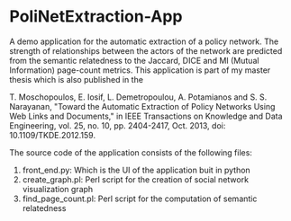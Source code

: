 # PoliNetExtraction-App
A demo application for the automatic extraction of a policy network. The strength of relationships between the actors of the network are predicted from the semantic relatedness to the Jaccard, DICE and MI (Mutual Information) page-count metrics. This application is part of my master thesis which is also published in the 

T. Moschopoulos, E. Iosif, L. Demetropoulou, A. Potamianos and S. S. Narayanan, "Toward the Automatic Extraction of Policy Networks Using Web Links and Documents," in IEEE Transactions on Knowledge and Data Engineering, vol. 25, no. 10, pp. 2404-2417, Oct. 2013, doi: 10.1109/TKDE.2012.159.

The source code of the application consists of the following files:

1) front_end.py:       Which is the UI of the application buit in python
2) create_graph.pl:    Perl script for the creation of social network visualization graph
3) find_page_count.pl: Perl script for the computation of semantic relatedness
